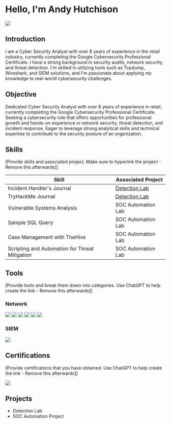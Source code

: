 # Hello, I'm Andy Hutchison
<a href="https://www.linkedin.com/in/hutchisonandy86/"><img src="https://img.shields.io/badge/-LinkedIn-0072b1?&style=for-the-badge&logo=linkedin&logoColor=white" /></a>

## Introduction

I am a Cyber Security Analyst with over 8 years of experience in the retail industry, currently completing the Google Cybersecurity Professional Certificate. I have a strong background in security audits, network security, and threat detection. I'm skilled in utilizing tools such as Tcpdump, Wireshark, and SIEM solutions, and I'm passionate about applying my knowledge to real-world cybersecurity challenges.

## Objective

Dedicated Cyber Security Analyst with over 8 years of experience in retail, currently completing the Google Cybersecurity Professional Certificate. Seeking a cybersecurity role that offers opportunities for professional growth and hands-on experience in network security, threat detection, and incident response. Eager to leverage strong analytical skills and technical expertise to contribute to the security posture of an organization.



## Skills
[Provide skills and associated project. Make sure to hyperlink the project - Remove this afterwards]]

| Skill                                         | Associated Project         |
|-----------------------------------------------|----------------------------|
| Incident Handler's Journal                    | <a href="https://docs.google.com/document/d/1g_tAj0LWuVoewA9pRIJCRI_D373MKPZ98nBUOOqUzz4/edit?tab=t.0">Detection Lab</a>|
| TryHackMe Journal                             | <a href="https://docs.google.com/document/d/1vCezW2hIlPom0JyBFkf2Jkd0IeH0BIj8InzvI-nvsok/edit?tab=t.0">Detection Lab</a>|
| Vulnerable Systems Analysis                   | SOC Automation Lab|
| Sample SQL Query                              | SOC Automation Lab|
| Case Management with TheHive                  | SOC Automation Lab|
| Scripting and Automation for Threat Mitigation | SOC Automation Lab|

## Tools
[Provide tools and break them down into categories. Use ChatGPT to help create the link - Remove this afterwards]]

### Network
<div>
    <img src="https://img.shields.io/badge/-Wireshark-1679A7?&style=for-the-badge&logo=Wireshark&logoColor=white" />
    <img src="https://img.shields.io/badge/-Suricata-EF3B2D?&style=for-the-badge&logo=Suricata&logoColor=white" />
    <img src="https://img.shields.io/badge/-Linux-FCC624?&style=for-the-badge&logo=Linux&logoColor=black" />
    <img src="https://img.shields.io/badge/-SQL-4479A1?&style=for-the-badge&logo=MySQL&logoColor=white" />
    <img src="https://img.shields.io/badge/-Python-3776AB?&style=for-the-badge&logo=Python&logoColor=white" />
    <img src="https://img.shields.io/badge/-Tcpdump-000000?&style=for-the-badge&logo=Tcpdump&logoColor=white" />
</div>

### SIEM
<div>
    <img src="https://img.shields.io/badge/-Splunk-000000?&style=for-the-badge&logo=Splunk&logoColor=white" />
</div>

## Certifications
[Provide certifications that you have obtained. Use ChatGPT to help create the link - Remove this afterwards]]
<div>
<img src="https://img.shields.io/badge/-Google_Cybersecurity_Professional_Certificate-4285F4?&style=for-the-badge&logo=Google&logoColor=white" />
</div>

## Projects
- Detection Lab
- SOC Automation Project
